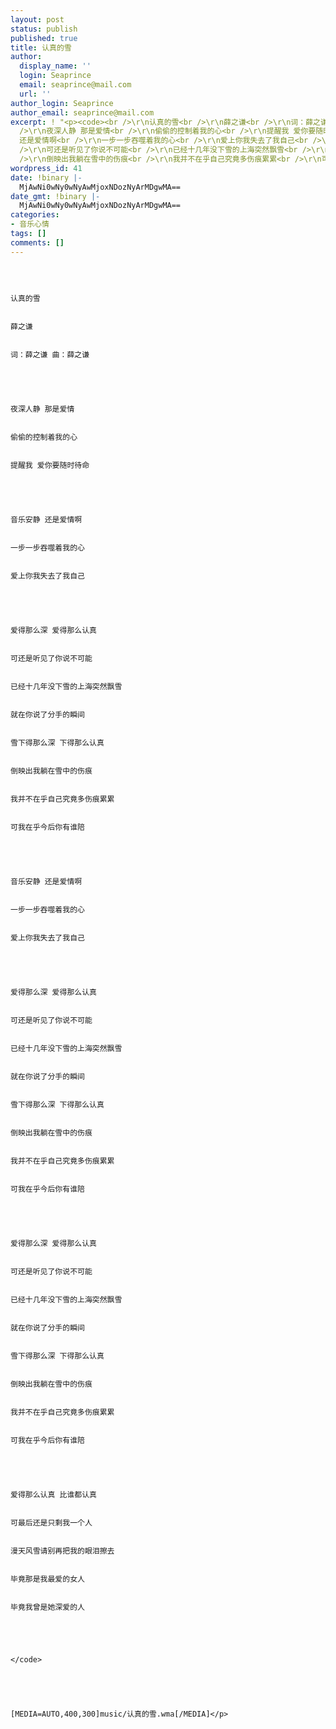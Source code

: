 ```yaml
---
layout: post
status: publish
published: true
title: 认真的雪
author:
  display_name: ''
  login: Seaprince
  email: seaprince@mail.com
  url: ''
author_login: Seaprince
author_email: seaprince@mail.com
excerpt: ! "<p><code><br />\r\n认真的雪<br />\r\n薛之谦<br />\r\n词：薛之谦 曲：薛之谦<br />\r\n<br
  />\r\n夜深人静 那是爱情<br />\r\n偷偷的控制着我的心<br />\r\n提醒我 爱你要随时待命<br />\r\n<br />\r\n音乐安静
  还是爱情啊<br />\r\n一步一步吞噬着我的心<br />\r\n爱上你我失去了我自己<br />\r\n<br />\r\n爱得那么深 爱得那么认真<br
  />\r\n可还是听见了你说不可能<br />\r\n已经十几年没下雪的上海突然飘雪<br />\r\n就在你说了分手的瞬间<br />\r\n雪下得那么深 下得那么认真<br
  />\r\n倒映出我躺在雪中的伤痕<br />\r\n我并不在乎自己究竟多伤痕累累<br />\r\n可我在乎今后你有谁陪<br />\r\n<br />\r\n...</code></p>"
wordpress_id: 41
date: !binary |-
  MjAwNi0wNy0wNyAwMjoxNDozNyArMDgwMA==
date_gmt: !binary |-
  MjAwNi0wNy0wNyAwMjoxNDozNyArMDgwMA==
categories:
- 音乐心情
tags: []
comments: []
---
```

<p><code><br &#47;><br />
认真的雪<br &#47;><br />
薛之谦<br &#47;><br />
词：薛之谦 曲：薛之谦<br &#47;><br />
<br &#47;><br />
夜深人静 那是爱情<br &#47;><br />
偷偷的控制着我的心<br &#47;><br />
提醒我 爱你要随时待命<br &#47;><br />
<br &#47;><br />
音乐安静 还是爱情啊<br &#47;><br />
一步一步吞噬着我的心<br &#47;><br />
爱上你我失去了我自己<br &#47;><br />
<br &#47;><br />
爱得那么深 爱得那么认真<br &#47;><br />
可还是听见了你说不可能<br &#47;><br />
已经十几年没下雪的上海突然飘雪<br &#47;><br />
就在你说了分手的瞬间<br &#47;><br />
雪下得那么深 下得那么认真<br &#47;><br />
倒映出我躺在雪中的伤痕<br &#47;><br />
我并不在乎自己究竟多伤痕累累<br &#47;><br />
可我在乎今后你有谁陪<br &#47;><br />
<br &#47;><br />
音乐安静 还是爱情啊<br &#47;><br />
一步一步吞噬着我的心<br &#47;><br />
爱上你我失去了我自己<br &#47;><br />
<br &#47;><br />
爱得那么深 爱得那么认真<br &#47;><br />
可还是听见了你说不可能<br &#47;><br />
已经十几年没下雪的上海突然飘雪<br &#47;><br />
就在你说了分手的瞬间<br &#47;><br />
雪下得那么深 下得那么认真<br &#47;><br />
倒映出我躺在雪中的伤痕<br &#47;><br />
我并不在乎自己究竟多伤痕累累<br &#47;><br />
可我在乎今后你有谁陪<br &#47;><br />
<br &#47;><br />
爱得那么深 爱得那么认真<br &#47;><br />
可还是听见了你说不可能<br &#47;><br />
已经十几年没下雪的上海突然飘雪<br &#47;><br />
就在你说了分手的瞬间<br &#47;><br />
雪下得那么深 下得那么认真<br &#47;><br />
倒映出我躺在雪中的伤痕<br &#47;><br />
我并不在乎自己究竟多伤痕累累<br &#47;><br />
可我在乎今后你有谁陪<br &#47;><br />
<br &#47;><br />
爱得那么认真 比谁都认真<br &#47;><br />
可最后还是只剩我一个人<br &#47;><br />
漫天风雪请别再把我的眼泪擦去<br &#47;><br />
毕竟那是我最爱的女人<br &#47;><br />
毕竟我曾是她深爱的人<br &#47;><br />
<br &#47;><br />
<&#47;code><br &#47;><br />
<br &#47;><br />
[MEDIA=AUTO,400,300]music&#47;认真的雪.wma[&#47;MEDIA]<&#47;p></p>
